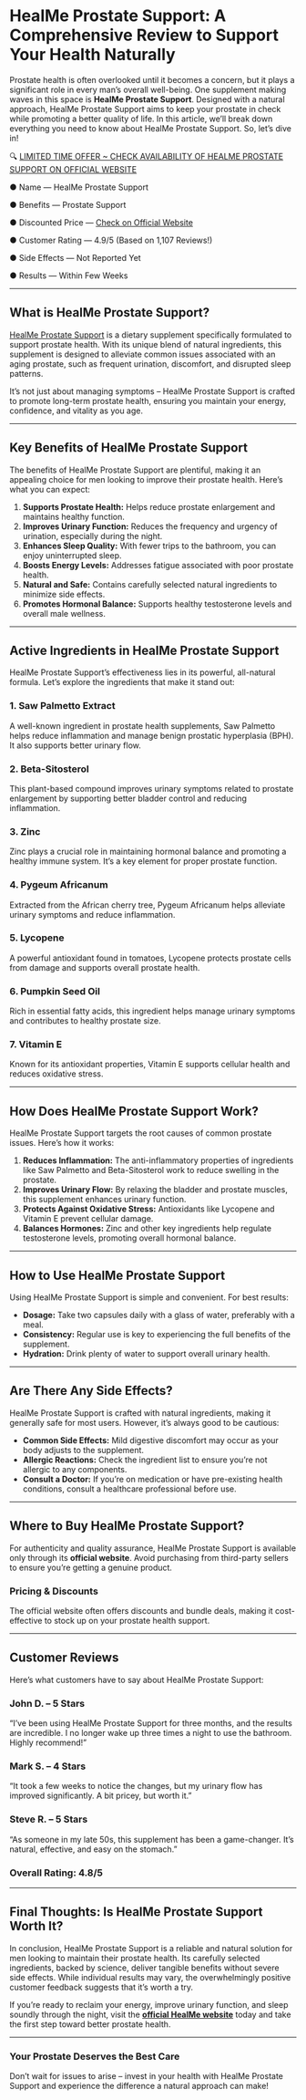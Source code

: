 # HealMe Prostate Support: A Comprehensive Review to Support Your Health Naturally

Prostate health is often overlooked until it becomes a concern, but it plays a significant role in every man’s overall well-being. One supplement making waves in this space is **HealMe Prostate Support**. Designed with a natural approach, HealMe Prostate Support aims to keep your prostate in check while promoting a better quality of life. In this article, we’ll break down everything you need to know about HealMe Prostate Support. So, let’s dive in!

🔍 [LIMITED TIME OFFER ~ CHECK AVAILABILITY OF HEALME PROSTATE SUPPORT ON OFFICIAL WEBSITE](https://farmscbdoil.com/healme-prostate-support/)

● Name — HealMe Prostate Support

● Benefits — Prostate Support

● Discounted Price — [Check on Official Website](https://farmscbdoil.com/healme-prostate-support/)

● Customer Rating — 4.9/5 (Based on 1,107 Reviews!)

● Side Effects — Not Reported Yet

● Results — Within Few Weeks

---

## **What is HealMe Prostate Support?**

[HealMe Prostate Support](https://www.facebook.com/healmeprostatesupport/) is a dietary supplement specifically formulated to support prostate health. With its unique blend of natural ingredients, this supplement is designed to alleviate common issues associated with an aging prostate, such as frequent urination, discomfort, and disrupted sleep patterns.

It’s not just about managing symptoms – HealMe Prostate Support is crafted to promote long-term prostate health, ensuring you maintain your energy, confidence, and vitality as you age.

---

## **Key Benefits of HealMe Prostate Support**

The benefits of HealMe Prostate Support are plentiful, making it an appealing choice for men looking to improve their prostate health. Here’s what you can expect:

1. **Supports Prostate Health:** Helps reduce prostate enlargement and maintains healthy function.  
2. **Improves Urinary Function:** Reduces the frequency and urgency of urination, especially during the night.  
3. **Enhances Sleep Quality:** With fewer trips to the bathroom, you can enjoy uninterrupted sleep.  
4. **Boosts Energy Levels:** Addresses fatigue associated with poor prostate health.  
5. **Natural and Safe:** Contains carefully selected natural ingredients to minimize side effects.  
6. **Promotes Hormonal Balance:** Supports healthy testosterone levels and overall male wellness.  

---

## **Active Ingredients in HealMe Prostate Support**

HealMe Prostate Support’s effectiveness lies in its powerful, all-natural formula. Let’s explore the ingredients that make it stand out:

### 1. **Saw Palmetto Extract**
A well-known ingredient in prostate health supplements, Saw Palmetto helps reduce inflammation and manage benign prostatic hyperplasia (BPH). It also supports better urinary flow.

### 2. **Beta-Sitosterol**
This plant-based compound improves urinary symptoms related to prostate enlargement by supporting better bladder control and reducing inflammation.

### 3. **Zinc**
Zinc plays a crucial role in maintaining hormonal balance and promoting a healthy immune system. It’s a key element for proper prostate function.

### 4. **Pygeum Africanum**
Extracted from the African cherry tree, Pygeum Africanum helps alleviate urinary symptoms and reduce inflammation.

### 5. **Lycopene**
A powerful antioxidant found in tomatoes, Lycopene protects prostate cells from damage and supports overall prostate health.

### 6. **Pumpkin Seed Oil**
Rich in essential fatty acids, this ingredient helps manage urinary symptoms and contributes to healthy prostate size.

### 7. **Vitamin E**
Known for its antioxidant properties, Vitamin E supports cellular health and reduces oxidative stress.

---

## **How Does HealMe Prostate Support Work?**

HealMe Prostate Support targets the root causes of common prostate issues. Here’s how it works:

1. **Reduces Inflammation:** The anti-inflammatory properties of ingredients like Saw Palmetto and Beta-Sitosterol work to reduce swelling in the prostate.  
2. **Improves Urinary Flow:** By relaxing the bladder and prostate muscles, this supplement enhances urinary function.  
3. **Protects Against Oxidative Stress:** Antioxidants like Lycopene and Vitamin E prevent cellular damage.  
4. **Balances Hormones:** Zinc and other key ingredients help regulate testosterone levels, promoting overall hormonal balance.  

---

## **How to Use HealMe Prostate Support**

Using HealMe Prostate Support is simple and convenient. For best results:

- **Dosage:** Take two capsules daily with a glass of water, preferably with a meal.  
- **Consistency:** Regular use is key to experiencing the full benefits of the supplement.  
- **Hydration:** Drink plenty of water to support overall urinary health.  

---

## **Are There Any Side Effects?**

HealMe Prostate Support is crafted with natural ingredients, making it generally safe for most users. However, it’s always good to be cautious:

- **Common Side Effects:** Mild digestive discomfort may occur as your body adjusts to the supplement.  
- **Allergic Reactions:** Check the ingredient list to ensure you’re not allergic to any components.  
- **Consult a Doctor:** If you’re on medication or have pre-existing health conditions, consult a healthcare professional before use.  

---

## **Where to Buy HealMe Prostate Support?**

For authenticity and quality assurance, HealMe Prostate Support is available only through its **official website**. Avoid purchasing from third-party sellers to ensure you’re getting a genuine product.

### **Pricing & Discounts**  
The official website often offers discounts and bundle deals, making it cost-effective to stock up on your prostate health support.

---

## **Customer Reviews**

Here’s what customers have to say about HealMe Prostate Support:

### **John D. – 5 Stars**
“I’ve been using HealMe Prostate Support for three months, and the results are incredible. I no longer wake up three times a night to use the bathroom. Highly recommend!”

### **Mark S. – 4 Stars**
“It took a few weeks to notice the changes, but my urinary flow has improved significantly. A bit pricey, but worth it.”

### **Steve R. – 5 Stars**
“As someone in my late 50s, this supplement has been a game-changer. It’s natural, effective, and easy on the stomach.”

### **Overall Rating:** 4.8/5  

---

## **Final Thoughts: Is HealMe Prostate Support Worth It?**

In conclusion, HealMe Prostate Support is a reliable and natural solution for men looking to maintain their prostate health. Its carefully selected ingredients, backed by science, deliver tangible benefits without severe side effects. While individual results may vary, the overwhelmingly positive customer feedback suggests that it’s worth a try.

If you’re ready to reclaim your energy, improve urinary function, and sleep soundly through the night, visit the [**official HealMe website**](https://farmscbdoil.com/healme-prostate-support/) today and take the first step toward better prostate health.

---

### **Your Prostate Deserves the Best Care**  
Don’t wait for issues to arise – invest in your health with HealMe Prostate Support and experience the difference a natural approach can make!
